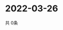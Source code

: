 # 2022-03-26
  共 0条

  <!-- BEGIN -->
  <!-- 最后更新时间Sat Mar 26 2022 10:05:48 GMT+0000 (Coordinated Universal Time) -->
  
  <!-- END -->
  
  